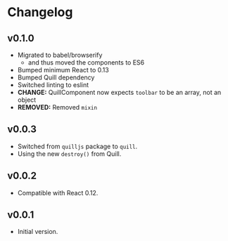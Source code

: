 Changelog
=========

v0.1.0
------
- Migrated to babel/browserify
	- and thus moved the components to ES6
- Bumped minimum React to 0.13
- Bumped Quill dependency
- Switched linting to eslint
- **CHANGE:** QuillComponent now expects `toolbar` to be an array, not an object
- **REMOVED:** Removed `mixin`


v0.0.3
------
- Switched from `quilljs` package to `quill`.
- Using the new `destroy()` from Quill.

v0.0.2
------
- Compatible with React 0.12.

v0.0.1
------
- Initial version.
